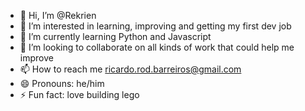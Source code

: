 - 👋 Hi, I’m @Rekrien
- 👀 I’m interested in learning, improving and getting my first dev job
- 🌱 I’m currently learning Python and Javascript
- 💞️ I’m looking to collaborate on all kinds of work that could help me improve
- 📫 How to reach me ricardo.rod.barreiros@gmail.com
- 😄 Pronouns: he/him
- ⚡ Fun fact: love building lego

<!---
Rekrien/Rekrien is a ✨ special ✨ repository because its `README.md` (this file) appears on your GitHub profile.
You can click the Preview link to take a look at your changes.
--->
